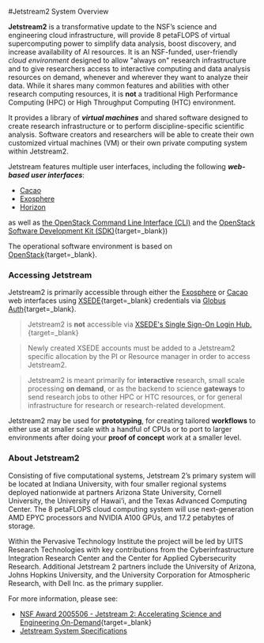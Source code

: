 #Jetstream2 System Overview

**Jetstream2** is a transformative update to the NSF’s science and engineering cloud infrastructure, will provide 8 petaFLOPS of virtual supercomputing power to simplify data analysis, boost discovery, and increase availability of AI resources. It is an NSF-funded, user-friendly _cloud environment_ designed to allow "always on" research infrastructure and to give researchers access to interactive computing and data analysis resources on demand, whenever and wherever they want to analyze their data. While it shares many common features and abilities with other research computing resources, it is **not** a traditional High Performance Computing (HPC) or High Throughput Computing (HTC) environment.

It provides a library of **_virtual machines_** and shared software designed to create research infrastructure or to perform discipline-specific scientific analysis. Software creators and researchers will be able to create their own customized virtual machines (VM) or their own private computing system within Jetstream2.

Jetstream features multiple user interfaces, including the following _**web-based user interfaces**_:

- [Cacao](../ui/atmo/intro.md)
- [Exosphere](../ui/exo/exo.md)
- [Horizon](../ui/horizon/intro.md)

as well as [the OpenStack Command Line Interface (CLI)](../ui/cli/overview.md) and the [OpenStack Software Development Kit (SDK)](https://docs.openstack.org/openstacksdk/latest/){target=_blank})

The operational software environment is based on [OpenStack](https://www.openstack.org/){target=_blank}.

### Accessing Jetstream ###

Jetstream2 is primarily accessible through either the [Exosphere](../ui/exo/exo.md) or [Cacao](../ui/atmo/intro.md) web interfaces using [XSEDE](https://www.xsede.org/){target=_blank} credentials via [Globus Auth](https://www.globus.org/tags/globus-auth){target=_blank}.

> Jetstream2 is **not** accessible via [XSEDE's Single Sign-On Login Hub.](https://portal.xsede.org/single-sign-on-hub){target=_blank}


>Newly created XSEDE accounts must be added to a Jetstream2 specific allocation by the PI or Resource manager in order to access Jetstream2.

>Jetstream2 is meant primarily for **interactive** research, small scale processing **on demand**, or as the backend to science **gateways** to send research jobs to other HPC or HTC resources, or for general infrastructure for research or research-related development.

Jetstream2 may be used for **prototyping**, for creating tailored **workflows** to either use at smaller scale with a handful of CPUs or to port to larger environments after doing your **proof of concept** work at a smaller level.

### About Jetstream2 ###

Consisting of five computational systems, Jetstream 2’s primary system will be located at Indiana University, with four smaller regional systems deployed nationwide at partners Arizona State University, Cornell University, the University of Hawai’i, and the Texas Advanced Computing Center. The 8 petaFLOPS cloud computing system will use next-generation AMD EPYC processors and NVIDIA A100 GPUs, and 17.2 petabytes of storage.

Within the Pervasive Technology Institute the project will be led by UITS Research Technologies with key contributions from the Cyberinfrastructure Integration Research Center and the Center for Applied Cybersecurity Research. Additional Jetstream 2 partners include the University of Arizona, Johns Hopkins University, and the University Corporation for Atmospheric Research, with Dell Inc. as the primary supplier.

For more information, please see:

* [NSF Award 2005506 - Jetstream 2: Accelerating Science and Engineering On-Demand](https://www.nsf.gov/awardsearch/showAward?AWD_ID=2005506){target=_blank}
* [Jetstream System Specifications](config.md)
